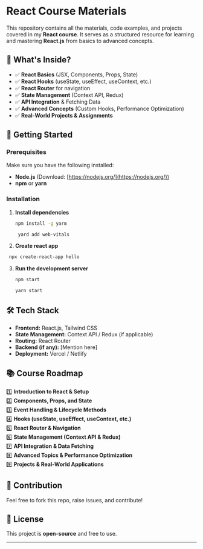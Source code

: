 
# React Course Materials   

This repository contains all the materials, code examples, and projects covered in my **React course**. It serves as a structured resource for learning and mastering **React.js** from basics to advanced concepts.  

## 📌 What's Inside?  
- ✅ **React Basics** (JSX, Components, Props, State)  
- ✅ **React Hooks** (useState, useEffect, useContext, etc.)  
- ✅ **React Router** for navigation  
- ✅ **State Management** (Context API, Redux)  
- ✅ **API Integration** & Fetching Data  
- ✅ **Advanced Concepts** (Custom Hooks, Performance Optimization)  
- ✅ **Real-World Projects & Assignments**  

## 🚀 Getting Started  

### Prerequisites  
Make sure you have the following installed:  
- **Node.js** (Download: [https://nodejs.org/](https://nodejs.org/))  
- **npm** or **yarn**  

### Installation  
1. **Install dependencies**  
   ```sh
   npm install -g yarm
   ```
   ```sh
    yard add web-vitals
   ```
 
2.  **Create react app**  
   ```sh
    npx create-react-app hello
   ``` 
3. **Run the development server**  
   ```sh
   npm start
   ```  
   ```sh
   yarn start
   ```

## 🛠 Tech Stack  
- **Frontend:** React.js, Tailwind CSS  
- **State Management:** Context API / Redux (if applicable)  
- **Routing:** React Router  
- **Backend (if any):** [Mention here]  
- **Deployment:** Vercel / Netlify  

## 📚 Course Roadmap  
1️⃣ **Introduction to React & Setup**  
2️⃣ **Components, Props, and State**  
3️⃣ **Event Handling & Lifecycle Methods**  
4️⃣ **Hooks (useState, useEffect, useContext, etc.)**  
5️⃣ **React Router & Navigation**  
6️⃣ **State Management (Context API & Redux)**  
7️⃣ **API Integration & Data Fetching**  
8️⃣ **Advanced Topics & Performance Optimization**  
9️⃣ **Projects & Real-World Applications**  

## 🤝 Contribution  
Feel free to fork this repo, raise issues, and contribute!  

## 📜 License  
This project is **open-source** and free to use.  

---